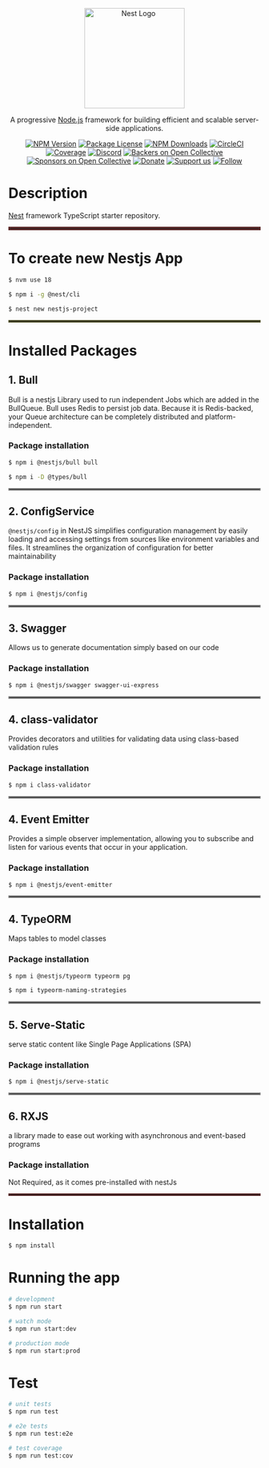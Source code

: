 <p align="center">
  <a href="http://nestjs.com/" target="blank"><img src="https://nestjs.com/img/logo-small.svg" width="200" alt="Nest Logo" /></a>
</p>

[circleci-image]: https://img.shields.io/circleci/build/github/nestjs/nest/master?token=abc123def456
[circleci-url]: https://circleci.com/gh/nestjs/nest

  <p align="center">A progressive <a href="http://nodejs.org" target="_blank">Node.js</a> framework for building efficient and scalable server-side applications.</p>
    <p align="center">
<a href="https://www.npmjs.com/~nestjscore" target="_blank"><img src="https://img.shields.io/npm/v/@nestjs/core.svg" alt="NPM Version" /></a>
<a href="https://www.npmjs.com/~nestjscore" target="_blank"><img src="https://img.shields.io/npm/l/@nestjs/core.svg" alt="Package License" /></a>
<a href="https://www.npmjs.com/~nestjscore" target="_blank"><img src="https://img.shields.io/npm/dm/@nestjs/common.svg" alt="NPM Downloads" /></a>
<a href="https://circleci.com/gh/nestjs/nest" target="_blank"><img src="https://img.shields.io/circleci/build/github/nestjs/nest/master" alt="CircleCI" /></a>
<a href="https://coveralls.io/github/nestjs/nest?branch=master" target="_blank"><img src="https://coveralls.io/repos/github/nestjs/nest/badge.svg?branch=master#9" alt="Coverage" /></a>
<a href="https://discord.gg/G7Qnnhy" target="_blank"><img src="https://img.shields.io/badge/discord-online-brightgreen.svg" alt="Discord"/></a>
<a href="https://opencollective.com/nest#backer" target="_blank"><img src="https://opencollective.com/nest/backers/badge.svg" alt="Backers on Open Collective" /></a>
<a href="https://opencollective.com/nest#sponsor" target="_blank"><img src="https://opencollective.com/nest/sponsors/badge.svg" alt="Sponsors on Open Collective" /></a>
  <a href="https://paypal.me/kamilmysliwiec" target="_blank"><img alt="Donate" src="https://img.shields.io/badge/Donate-PayPal-ff3f59.svg"/></a>
    <a href="https://opencollective.com/nest#sponsor"  target="_blank"><img src="https://img.shields.io/badge/Support%20us-Open%20Collective-41B883.svg" alt="Support us"></a>
  <a href="https://twitter.com/nestframework" target="_blank"><img alt="Follow" src="https://img.shields.io/twitter/follow/nestframework.svg?style=social&label=Follow"></a>
</p>
  <!--[![Backers on Open Collective](https://opencollective.com/nest/backers/badge.svg)](https://opencollective.com/nest#backer)
  [![Sponsors on Open Collective](https://opencollective.com/nest/sponsors/badge.svg)](https://opencollective.com/nest#sponsor)-->

# Description

[Nest](https://github.com/nestjs/nest) framework TypeScript starter repository.

<hr style="border:3px solid rgb(90,40,40)">

# To create new Nestjs App
```bash
$ nvm use 18

$ npm i -g @nest/cli

$ nest new nestjs-project
```
<hr style="border:2px solid rgb(80,80,40)">

# Installed Packages

## 1. Bull
Bull is a nestjs Library used to run independent Jobs which are added in the BullQueue. Bull uses Redis to persist job data. Because it is Redis-backed, your Queue architecture can be completely distributed and platform-independent.

### Package installation
```bash
$ npm i @nestjs/bull bull

$ npm i -D @types/bull
```
<hr style="border:2px solid rgb(128,128,128)">

## 2. ConfigService
`@nestjs/config` in NestJS simplifies configuration management by easily loading and accessing settings from sources like environment variables and files. It streamlines the organization of configuration for better maintainability

### Package installation
```bash
$ npm i @nestjs/config
```
<hr style="border:2px solid rgb(128,128,128)">

## 3. Swagger
Allows us to generate documentation simply based on our code

### Package installation
```bash
$ npm i @nestjs/swagger swagger-ui-express
```
<hr style="border:2px solid rgb(128,128,128)">

## 4. class-validator
Provides decorators and utilities for validating data using class-based validation rules
### Package installation
```bash
$ npm i class-validator
```
<hr style="border:2px solid rgb(128,128,128)">

## 4. Event Emitter
Provides a simple observer implementation, allowing you to subscribe and listen for various events that occur in your application.
### Package installation
```bash
$ npm i @nestjs/event-emitter
```

<hr style="border:2px solid rgb(128,128,128)">

## 4. TypeORM
Maps tables to model classes
### Package installation
```bash
$ npm i @nestjs/typeorm typeorm pg

$ npm i typeorm-naming-strategies
```

<hr style="border:2px solid rgb(128,128,128)">

## 5. Serve-Static
serve static content like Single Page Applications (SPA)
### Package installation
```bash
$ npm i @nestjs/serve-static
```

<hr style="border:2px solid rgb(128,128,128)">

## 6. RXJS
a library made to ease out working with asynchronous and event-based programs
### Package installation
Not Required, as it comes pre-installed with nestJs

<hr style="border:2px solid rgb(90,40,40)">

# Installation

```bash
$ npm install
```

# Running the app

```bash
# development
$ npm run start

# watch mode
$ npm run start:dev

# production mode
$ npm run start:prod
```

# Test

```bash
# unit tests
$ npm run test

# e2e tests
$ npm run test:e2e

# test coverage
$ npm run test:cov
```

